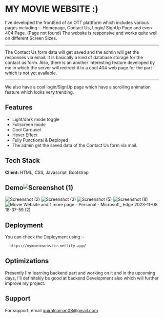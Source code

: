 
# MY MOVIE WEBSITE :)

I've developed the frontEnd of an OTT plattform which includes various pages including :- Homepage, Contact Us, Login/ SignUp Page and even 404 Page. (Page not found)
The website is responsive and works quite well on different Screen Sizes.
*************
The Contact Us form data will get saved and the admin will get the responses via email. It is basically a kind of database storage for the contact us form. Also, there is an another interesting feature developed by me in which the server will redirect it to a cool 404 web page for the part which is not yet available.
************
We also have a cool login/SignUp page which have a scrolling animation feature which looks very trending.



## Features

- Light/dark mode toggle
- Fullscreen mode
- Cool Carousel
- Hover Effect
- Fully Functional & Deployed
- The admin get the saved data of the Contact Us form via mail.


## Tech Stack

**Client:** HTML, CSS, Javascript, Bootstrap

## Demo![Screenshot (1)](https://github.com/GujralNaman/movieWebsite/assets/96351397/36fcba23-b225-4e2a-8ccd-6534b4961400)
![Screenshot (2)](https://github.com/GujralNaman/movieWebsite/assets/96351397/21cacb6f-6781-4516-a3b6-f1f4830451e8)
![Screenshot (3)](https://github.com/GujralNaman/movieWebsite/assets/96351397/38eacfcb-6e67-4c80-84b8-1b38991b638d)
![Screenshot (5)](https://github.com/GujralNaman/movieWebsite/assets/96351397/5c42e494-f530-49ee-bc2a-183ffe7c8d7f)
![Screenshot (8)](https://github.com/GujralNaman/movieWebsite/assets/96351397/47c9825c-ee81-4cb1-ae9d-8f082fa8a7c0)
![Movie Website and 1 more page - Personal - Microsoft_ Edge 2023-11-08 18-37-59 (2)](https://github.com/GujralNaman/movieWebsite/assets/96351397/0ce2f48a-fb16-4814-98fb-41a661f1971b)


## Deployment

You can check the Deployment using :- 

```bash
  https://mymoviewebsite.netlify.app/
```


## Optimizations

Presently I'm learning backend part and working on it and in the upcoming days, I'll definitekly be good at backend Development also which will further improve my project.

## Support

For support, email gujralnaman08@gmail.com

